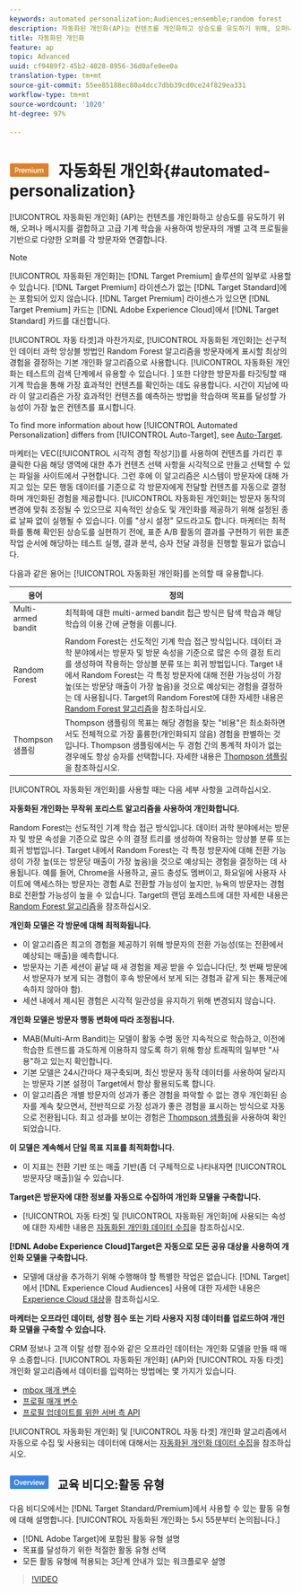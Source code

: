 ```yaml
---
keywords: automated personalization;Audiences;ensemble;random forest
description: 자동화된 개인화(AP)는 컨텐츠를 개인화하고 상승도를 유도하기 위해, 오퍼나 메시지를 결합하고 고급 기계 학습을 사용하여 방문자의 개별 고객 프로필을 기반으로 다양한 오퍼를 각 방문자와 연결합니다.
title: 자동화된 개인화
feature: ap
topic: Advanced
uuid: cf9489f2-45b2-4028-8956-36d0afe0ee0a
translation-type: tm+mt
source-git-commit: 55ee85188ec80a4dcc7dbb39cd0ce24f829ea331
workflow-type: tm+mt
source-wordcount: '1020'
ht-degree: 97%

---
```



# ![PREMIUM](/help/assets/premium.png) 자동화된 개인화{#automated-personalization}

[!UICONTROL 자동화된 개인화] (AP)는 컨텐츠를 개인화하고 상승도를 유도하기 위해, 오퍼나 메시지를 결합하고 고급 기계 학습을 사용하여 방문자의 개별 고객 프로필을 기반으로 다양한 오퍼를 각 방문자와 연결합니다.

>[!NOTE]
>
>[!UICONTROL 자동화된 개인화]는 [!DNL Target Premium] 솔루션의 일부로 사용할 수 있습니다. [!DNL Target Premium] 라이센스가 없는 [!DNL Target Standard]에는 포함되어 있지 않습니다. [!DNL Target Premium] 라이센스가 있으면 [!DNL Target Premium] 카드는 [!DNL Adobe Experience Cloud]에서 [!DNL Target Standard] 카드를 대신합니다.

[!UICONTROL 자동 타겟]과 마찬가지로, [!UICONTROL 자동화된 개인화]는 선구적인 데이터 과학 앙상블 방법인 Random Forest 알고리즘을 방문자에게 표시할 최상의 경험을 결정하는 기본 개인화 알고리즘으로 사용합니다. [!UICONTROL 자동화된 개인화는 테스트의 검색 단계에서 유용할 수 있습니다. ] 또한 다양한 방문자를 타깃팅할 때 기계 학습을 통해 가장 효과적인 컨텐츠를 확인하는 데도 유용합니다. 시간이 지남에 따라 이 알고리즘은 가장 효과적인 컨텐츠를 예측하는 방법을 학습하며 목표를 달성할 가능성이 가장 높은 컨텐츠를 표시합니다.

To find more information about how [!UICONTROL Automated Personalization] differs from [!UICONTROL Auto-Target], see [Auto-Target](/help/c-activities/auto-target-to-optimize.md).

마케터는 VEC([!UICONTROL 시각적 경험 작성기])를 사용하여 컨텐츠를 가리킨 후 클릭한 다음 해당 영역에 대한 추가 컨텐츠 선택 사항을 시각적으로 만들고 선택할 수 있는 파일을 사이트에서 구현합니다. 그런 후에 이 알고리즘은 시스템이 방문자에 대해 가지고 있는 모든 행동 데이터를 기준으로 각 방문자에게 전달할 컨텐츠를 자동으로 결정하며 개인화된 경험을 제공합니다. [!UICONTROL 자동화된 개인화]는 방문자 동작의 변경에 맞춰 조정될 수 있으므로 지속적인 상승도 및 개인화를 제공하기 위해 설정된 종료 날짜 없이 실행될 수 있습니다. 이를 &quot;상시 설정&quot; 모드라고도 합니다. 마케터는 최적화를 통해 확인된 상승도를 실현하기 전에, 표준 A/B 활동의 결과를 구현하기 위한 표준 작업 순서에 해당하는 테스트 실행, 결과 분석, 승자 전달 과정을 진행할 필요가 없습니다.

다음과 같은 용어는 [!UICONTROL 자동화된 개인화]를 논의할 때 유용합니다.

| 용어 | 정의 |
|---|---|
| Multi-armed bandit | 최적화에 대한 multi-armed bandit 접근 방식은 탐색 학습과 해당 학습의 이용 간에 균형을 이룹니다. |
| Random Forest | Random Forest는 선도적인 기계 학습 접근 방식입니다. 데이터 과학 분야에서는 방문자 및 방문 속성을 기준으로 많은 수의 결정 트리를 생성하여 작용하는 앙상블 분류 또는 회귀 방법입니다. Target 내에서 Random Forest는 각 특정 방문자에 대해 전환 가능성이 가장 높(또는 방문당 매출이 가장 높음)을 것으로 예상되는 경험을 결정하는 데 사용됩니다. Target의 Random Forest에 대한 자세한 내용은 [Random Forest 알고리즘](../../c-activities/t-automated-personalization/algo-random-forest.md#concept_48F3CDAA16A848D2A84CDCD19DAAE3AA)을 참조하십시오. |
| Thompson 샘플링 | Thompson 샘플링의 목표는 해당 경험을 찾는 &quot;비용&quot;은 최소화하면서도 전체적으로 가장 훌륭한(개인화되지 않음) 경험을 판별하는 것입니다. Thompson 샘플링에서는 두 경험 간의 통계적 차이가 없는 경우에도 항상 승자를 선택합니다. 자세한 내용은 [Thompson 샘플링](https://en.wikipedia.org/wiki/Thompson_sampling)을 참조하십시오. |

[!UICONTROL 자동화된 개인화]를 사용할 때는 다음 세부 사항을 고려하십시오.

**자동화된 개인화는 무작위 포리스트 알고리즘을 사용하여 개인화합니다.**

Random Forest는 선도적인 기계 학습 접근 방식입니다. 데이터 과학 분야에서는 방문자 및 방문 속성을 기준으로 많은 수의 결정 트리를 생성하여 작용하는 앙상블 분류 또는 회귀 방법입니다. Target 내에서 Random Forest는 각 특정 방문자에 대해 전환 가능성이 가장 높(또는 방문당 매출이 가장 높음)을 것으로 예상되는 경험을 결정하는 데 사용됩니다. 예를 들어, Chrome을 사용하고, 골드 충성도 멤버이고, 화요일에 사용자 사이트에 액세스하는 방문자는 경험 A로 전환할 가능성이 높지만, 뉴욕의 방문자는 경험 B로 전환할 가능성이 높을 수 있습니다. Target의 랜덤 포레스트에 대한 자세한 내용은 [Random Forest 알고리즘](../../c-activities/t-automated-personalization/algo-random-forest.md#concept_48F3CDAA16A848D2A84CDCD19DAAE3AA)을 참조하십시오.

**개인화 모델은 각 방문에 대해 최적화됩니다.**

* 이 알고리즘은 최고의 경험을 제공하기 위해 방문자의 전환 가능성(또는 전환에서 예상되는 매출)을 예측합니다.
* 방문자는 기존 세션이 끝날 때 새 경험을 제공 받을 수 있습니다(단, 첫 번째 방문에서 방문자가 보게 되는 경험이 후속 방문에서 보게 되는 경험과 같게 되는 통제군에 속하지 않아야 함).
* 세션 내에서 제시된 경험은 시각적 일관성을 유지하기 위해 변경되지 않습니다.

**개인화 모델은 방문자 행동 변화에 따라 조정됩니다.**

* MAB(Multi-Arm Bandit)는 모델이 활동 수명 동안 지속적으로 학습하고, 이전에 학습한 트렌드를 과도하게 이용하지 않도록 하기 위해 항상 트래픽의 일부만 &quot;사용&quot;하고 있는지 확인합니다.
* 기본 모델은 24시간마다 재구축되며, 최신 방문자 동작 데이터를 사용하여 달라지는 방문자 기본 설정이 Target에서 항상 활용되도록 합니다.
* 이 알고리즘은 개별 방문자의 성과가 좋은 경험을 파악할 수 없는 경우 개인화된 승자를 계속 찾으면서, 전반적으로 가장 성과가 좋은 경험을 표시하는 방식으로 자동으로 전환됩니다. 최고 성과를 보이는 경험은 [Thompson 샘플링](https://en.wikipedia.org/wiki/Thompson_sampling)을 사용하여 확인되었습니다.

**이 모델은 계속해서 단일 목표 지표를 최적화합니다.**

* 이 지표는 전환 기반 또는 매출 기반(좀 더 구체적으로 나타내자면 [!UICONTROL 방문자당 매출])일 수 있습니다.

**Target은 방문자에 대한 정보를 자동으로 수집하여 개인화 모델을 구축합니다.**

* [!UICONTROL 자동 타겟] 및 [!UICONTROL 자동화된 개인화]에 사용되는 속성에 대한 자세한 내용은 [자동화된 개인화 데이터 수집](../../c-activities/t-automated-personalization/ap-data.md#reference_255BD3DE7AD04DC9B766E0BC78961058)을 참조하십시오.

**[!DNL Adobe Experience Cloud]Target은 자동으로 모든 공유 대상을 사용하여 개인화 모델을 구축합니다.**

* 모델에 대상을 추가하기 위해 수행해야 할 특별한 작업은 없습니다. [!DNL Target]에서 [!DNL Experience Cloud Audiences] 사용에 대한 자세한 내용은 [Experience Cloud 대상](../../c-integrating-target-with-mac/mmp.md#concept_F4863DE4C92D4805AB690B4B3D487969)을 참조하십시오.

**마케터는 오프라인 데이터, 성향 점수 또는 기타 사용자 지정 데이터를 업로드하여 개인화 모델을 구축할 수 있습니다.**

CRM 정보나 고객 이탈 성향 점수와 같은 오프라인 데이터는 개인화 모델을 만들 때 매우 소중합니다. [!UICONTROL 자동화된 개인화] (AP)와 [!UICONTROL 자동 타겟] 개인화 알고리즘에서 데이터를 입력하는 방법에는 몇 가지가 있습니다.

* [mbox 매개 변수](../../c-implementing-target/c-considerations-before-you-implement-target/c-methods-to-get-data-into-target/methods-to-get-data-into-target.md#concept_0069C0EFB56C4700BB33F2F35C2B9B17)
* [프로필 매개 변수](../../c-implementing-target/c-considerations-before-you-implement-target/c-methods-to-get-data-into-target/methods-to-get-data-into-target.md#concept_0069C0EFB56C4700BB33F2F35C2B9B17)
* [프로필 업데이트를 위한 서버 측 API](../../c-implementing-target/c-considerations-before-you-implement-target/c-methods-to-get-data-into-target/methods-to-get-data-into-target.md#concept_0069C0EFB56C4700BB33F2F35C2B9B17)

[!UICONTROL 자동화된 개인화] 및 [!UICONTROL 자동 타겟] 개인화 알고리즘에서 자동으로 수집 및 사용되는 데이터에 대해서는 [자동화된 개인화 데이터 수집](../../c-activities/t-automated-personalization/ap-data.md#reference_255BD3DE7AD04DC9B766E0BC78961058)을 참조하십시오.

## ![개요 배지](/help/assets/overview.png) 교육 비디오:활동 유형

다음 비디오에서는 [!DNL Target Standard/Premium]에서 사용할 수 있는 활동 유형에 대해 설명합니다. [!UICONTROL 자동화된 개인화는 5시 55분부터 논의됩니다.]

* [!DNL Adobe Target]에 포함된 활동 유형 설명
* 목표를 달성하기 위한 적절한 활동 유형 선택
* 모든 활동 유형에 적용되는 3단계 안내가 있는 워크플로우 설명

>[!VIDEO](https://video.tv.adobe.com/v/17386)